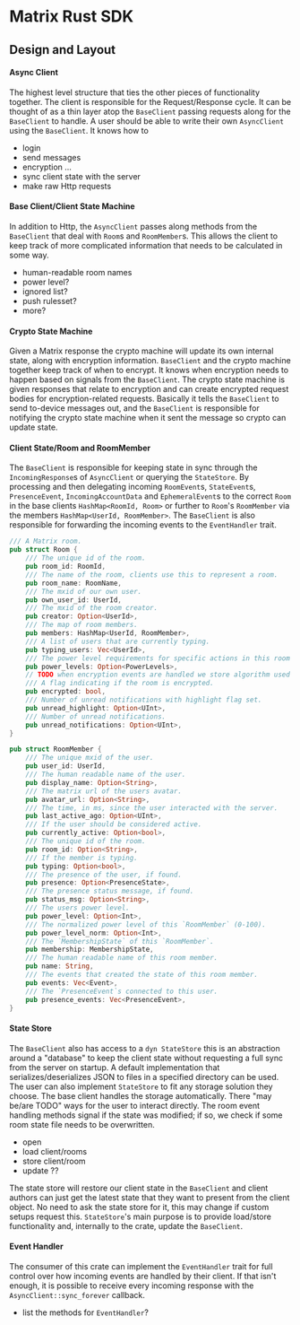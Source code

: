 # Matrix Rust SDK

## Design and Layout

#### Async Client
The highest level structure that ties the other pieces of functionality together. The client is responsible for the Request/Response cycle. It can be thought of as a thin layer atop the `BaseClient` passing requests along for the `BaseClient` to handle. A user should be able to write their own `AsyncClient` using the `BaseClient`. It knows how to
  - login
  - send messages
  - encryption ...
  - sync client state with the server
  - make raw Http requests

#### Base Client/Client State Machine
In addition to Http, the `AsyncClient` passes along methods from the `BaseClient` that deal with `Room`s and `RoomMember`s. This allows the client to keep track of more complicated information that needs to be calculated in some way.
  - human-readable room names
  - power level?
  - ignored list?
  - push rulesset?
  - more?

#### Crypto State Machine
Given a Matrix response the crypto machine will update its own internal state, along with encryption information. `BaseClient` and the crypto machine together keep track of when to encrypt. It knows when encryption needs to happen based on signals from the `BaseClient`. The crypto state machine is given responses that relate to encryption and can create encrypted request bodies for encryption-related requests. Basically it tells the `BaseClient` to send to-device messages out, and the `BaseClient` is responsible for notifying the crypto state machine when it sent the message so crypto can update state.

#### Client State/Room and RoomMember
The `BaseClient` is responsible for keeping state in sync through the `IncomingResponse`s of `AsyncClient` or querying the `StateStore`. By processing and then delegating incoming `RoomEvent`s, `StateEvent`s, `PresenceEvent`, `IncomingAccountData` and `EphemeralEvent`s to the correct `Room` in the base clients `HashMap<RoomId, Room>` or further to `Room`'s `RoomMember` via the members `HashMap<UserId, RoomMember>`. The `BaseClient` is also responsible for forwarding the incoming events to the `EventHandler` trait.

```rust
/// A Matrix room.
pub struct Room {
    /// The unique id of the room.
    pub room_id: RoomId,
    /// The name of the room, clients use this to represent a room.
    pub room_name: RoomName,
    /// The mxid of our own user.
    pub own_user_id: UserId,
    /// The mxid of the room creator.
    pub creator: Option<UserId>,
    /// The map of room members.
    pub members: HashMap<UserId, RoomMember>,
    /// A list of users that are currently typing.
    pub typing_users: Vec<UserId>,
    /// The power level requirements for specific actions in this room
    pub power_levels: Option<PowerLevels>,
    // TODO when encryption events are handled we store algorithm used and rotation time.
    /// A flag indicating if the room is encrypted.
    pub encrypted: bool,
    /// Number of unread notifications with highlight flag set.
    pub unread_highlight: Option<UInt>,
    /// Number of unread notifications.
    pub unread_notifications: Option<UInt>,
}
```

```rust
pub struct RoomMember {
    /// The unique mxid of the user.
    pub user_id: UserId,
    /// The human readable name of the user.
    pub display_name: Option<String>,
    /// The matrix url of the users avatar.
    pub avatar_url: Option<String>,
    /// The time, in ms, since the user interacted with the server.
    pub last_active_ago: Option<UInt>,
    /// If the user should be considered active.
    pub currently_active: Option<bool>,
    /// The unique id of the room.
    pub room_id: Option<String>,
    /// If the member is typing.
    pub typing: Option<bool>,
    /// The presence of the user, if found.
    pub presence: Option<PresenceState>,
    /// The presence status message, if found.
    pub status_msg: Option<String>,
    /// The users power level.
    pub power_level: Option<Int>,
    /// The normalized power level of this `RoomMember` (0-100).
    pub power_level_norm: Option<Int>,
    /// The `MembershipState` of this `RoomMember`.
    pub membership: MembershipState,
    /// The human readable name of this room member.
    pub name: String,
    /// The events that created the state of this room member.
    pub events: Vec<Event>,
    /// The `PresenceEvent`s connected to this user.
    pub presence_events: Vec<PresenceEvent>,
}
```

#### State Store
The `BaseClient` also has access to a `dyn StateStore` this is an abstraction around a "database" to keep the client state without requesting a full sync from the server on startup. A default implementation that serializes/deserializes JSON to files in a specified directory can be used. The user can also implement `StateStore` to fit any storage solution they choose. The base client handles the storage automatically. There "may be/are TODO" ways for the user to interact directly. The room event handling methods signal if the state was modified; if so, we check if some room state file needs to be overwritten.
  - open
  - load client/rooms
  - store client/room
  - update ??

The state store will restore our client state in the `BaseClient` and client authors can just get the latest state that they want to present from the client object. No need to ask the state store for it, this may change if custom setups request this. `StateStore`'s main purpose is to provide load/store functionality and, internally to the crate, update the `BaseClient`.

#### Event Handler
The consumer of this crate can implement the `EventHandler` trait for full control over how incoming events are handled by their client. If that isn't enough, it is possible to receive every incoming response with the `AsyncClient::sync_forever` callback.
  - list the methods for `EventHandler`?
